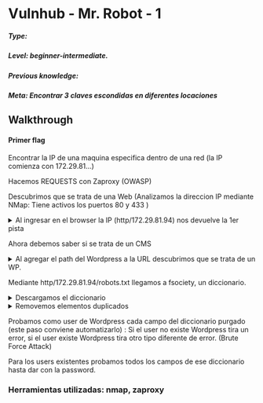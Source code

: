 # Vulnhub - Mr. Robot - 1

##### Type:

##### Level: beginner-intermediate.

##### Previous knowledge:

##### Meta: Encontrar 3 claves escondidas en diferentes locaciones

## Walkthrough

####  Primer flag

Encontrar la IP de una maquina especifica dentro de una red (la IP comienza con 172.29.81...)

Hacemos REQUESTS con Zaproxy (OWASP)

Descubrimos que se trata de una Web (Analizamos la direccion IP mediante NMap: Tiene activos los puertos 80 y 433 )

<details> 
    <summary>
        Al ingresar en el browser la IP (http/172.29.81.94) nos devuelve la 1er pista
    </summary>
    
`flag1of3`
</details>

Ahora debemos saber si se trata de un CMS
<details> 
    <summary>
        Al agregar el path del Wordpress a la URL descubrimos que se trata de un WP.
    </summary>
    
`http/172.29.81.94/wp-admin.php`
</details>

Mediante http/172.29.81.94/robots.txt llegamos a fsociety, un diccionario.

<details> 
    <summary>
        Descargamos el diccionario
    </summary>
    
`# wget 172.29.81.94/fsociety.dicc`
</details>

<details> 
    <summary>
        Removemos elementos duplicados
    </summary>
    
` # /Documentos grep fsociety.dic sort-u`
</details>

Probamos como user de Wordpress cada campo del diccionario purgado (este paso conviene automatizarlo) : Si el user no existe 
Wordpress tira un error, si el user existe Wordpress tira otro tipo diferente de error. (Brute Force Attack)

Para los users existentes probamos todos los campos de ese diccionario hasta dar con la password.

### Herramientas utilizadas: nmap, zaproxy

